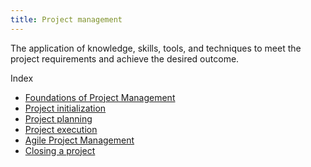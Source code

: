 ```yaml
---
title: Project management
---
```

The application of knowledge, skills, tools, and techniques to meet the project requirements and achieve the desired outcome.

Index
- [Foundations of Project Management](danielesalvatore/project-management/foundations-of-project-management/foundations-of-project-management.md)
- [Project initialization](danielesalvatore/project-management/project-initiation/project-initialization.md)
- [Project planning](danielesalvatore/project-management/project-planning/project-planning.md)
- [Project execution](danielesalvatore/project-management/project-execution/project-execution.md)
- [Agile Project Management](danielesalvatore/project-management/agile-project-management/agile-project-management.md)
- [Closing a project](danielesalvatore/project-management/closing-a-project/closing-a-project.md)